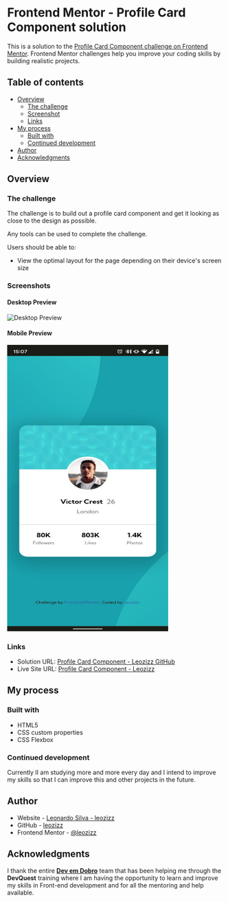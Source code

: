 # Frontend Mentor - Profile Card Component solution

This is a solution to the [Profile Card Component challenge on Frontend Mentor](https://www.frontendmentor.io/challenges/profile-card-component-cfArpWshJ). Frontend Mentor challenges help you improve your coding skills by building realistic projects. 

## Table of contents

- [Overview](#overview)
  - [The challenge](#the-challenge)
  - [Screenshot](#screenshot)
  - [Links](#links)
- [My process](#my-process)
  - [Built with](#built-with)
  - [Continued development](#continued-development)
- [Author](#author)
- [Acknowledgments](#acknowledgments)

## Overview

### The challenge

The challenge is to build out a profile card component and get it looking as close to the design as possible.

Any tools can be used to complete the challenge.

Users should be able to:

- View the optimal layout for the page depending on their device's screen size

### Screenshots

#### Desktop Preview
  <img src="./assets/readme/desktop-preview.jpeg" alt="Desktop Preview">


#### Mobile Preview
  <img src="./assets/readme/mobile-preview.jpeg" alt="Mobile Preview" width="375" height="667">

### Links

- Solution URL: [Profile Card Component - Leozizz GitHub]()
- Live Site URL: [Profile Card Component - Leozizz ](https://leozizz.github.io/profile-card-component/)

## My process

### Built with

- HTML5
- CSS custom properties
- CSS Flexbox

### Continued development

Currently II am studying more and more every day and I intend to improve my skills so that I can improve this and other projects in the future.

## Author

- Website - [Leonardo Silva - leozizz](https://leozizz.github.io)
- GitHub - [leozizz](https://github.com/leozizz)
- Frontend Mentor - [@leozizz](https://www.frontendmentor.io/profile/leozizz)


## Acknowledgments

I thank the entire [**Dev em Dobro**](https://www.instagram.com/devemdobro/) team that has been helping me through the **DevQuest** training where I am having the opportunity to learn and improve my skills in Front-end development and for all the mentoring and help available.